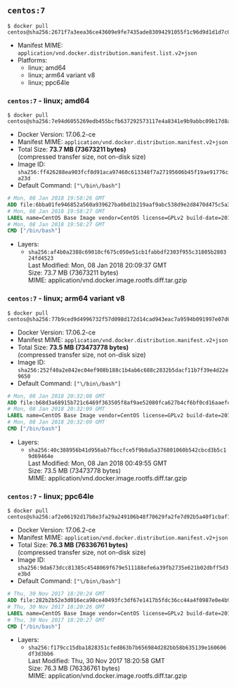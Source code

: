 ## `centos:7`

```console
$ docker pull centos@sha256:2671f7a3eea36ce43609e9fe7435ade83094291055f1c96d9d1d1d7c0b986a5d
```

-	Manifest MIME: `application/vnd.docker.distribution.manifest.list.v2+json`
-	Platforms:
	-	linux; amd64
	-	linux; arm64 variant v8
	-	linux; ppc64le

### `centos:7` - linux; amd64

```console
$ docker pull centos@sha256:7e94d6055269edb455bcfb637292573117e4a8341e9b9abbc09b17d8aafe8fbe
```

-	Docker Version: 17.06.2-ce
-	Manifest MIME: `application/vnd.docker.distribution.manifest.v2+json`
-	Total Size: **73.7 MB (73673211 bytes)**  
	(compressed transfer size, not on-disk size)
-	Image ID: `sha256:ff426288ea903fcf8d91aca97460c613348f7a27195606b45f19ae91776ca23d`
-	Default Command: `["\/bin\/bash"]`

```dockerfile
# Mon, 08 Jan 2018 19:58:26 GMT
ADD file:6bba01fe946852a560a939627ba0bd1b219aaf9abc538d9e2d8470d475c5a399 in / 
# Mon, 08 Jan 2018 19:58:27 GMT
LABEL name=CentOS Base Image vendor=CentOS license=GPLv2 build-date=20180107
# Mon, 08 Jan 2018 19:58:27 GMT
CMD ["/bin/bash"]
```

-	Layers:
	-	`sha256:af4b0a2388c69010cf675c050e51cb1fabbdf2303f955c31805b280324fd4523`  
		Last Modified: Mon, 08 Jan 2018 20:09:37 GMT  
		Size: 73.7 MB (73673211 bytes)  
		MIME: application/vnd.docker.image.rootfs.diff.tar.gzip

### `centos:7` - linux; arm64 variant v8

```console
$ docker pull centos@sha256:77b9ced9d4996732f57d098d172d14cad943eac7a9594b091997e07d6a8469b7
```

-	Docker Version: 17.06.2-ce
-	Manifest MIME: `application/vnd.docker.distribution.manifest.v2+json`
-	Total Size: **73.5 MB (73473778 bytes)**  
	(compressed transfer size, not on-disk size)
-	Image ID: `sha256:252f40a2e842ec04ef908b188c1b4ab6c688c2832b5dacf11b7f39e4d22e9650`
-	Default Command: `["\/bin\/bash"]`

```dockerfile
# Mon, 08 Jan 2018 20:32:08 GMT
ADD file:b68d3a68915b721c6469f363505f8af9ae52080fca627b4cf6bf0cd16aaefcf0 in / 
# Mon, 08 Jan 2018 20:32:09 GMT
LABEL name=CentOS Base Image vendor=CentOS license=GPLv2 build-date=20180107
# Mon, 08 Jan 2018 20:32:09 GMT
CMD ["/bin/bash"]
```

-	Layers:
	-	`sha256:40c388956b41d956ab7fbccfce5f9b8a5a376801060b542cbcd3b5c19d69464e`  
		Last Modified: Mon, 08 Jan 2018 00:49:55 GMT  
		Size: 73.5 MB (73473778 bytes)  
		MIME: application/vnd.docker.image.rootfs.diff.tar.gzip

### `centos:7` - linux; ppc64le

```console
$ docker pull centos@sha256:af2e06192d17b8e3fa29a249106b48f70629fa2fe7d92b5a40f1cbaf179c88f3
```

-	Docker Version: 17.06.2-ce
-	Manifest MIME: `application/vnd.docker.distribution.manifest.v2+json`
-	Total Size: **76.3 MB (76336761 bytes)**  
	(compressed transfer size, not on-disk size)
-	Image ID: `sha256:9da673dcc81385c4548069f679e511188efe6a39fb2735e621b02dbff5d3e3bd`
-	Default Command: `["\/bin\/bash"]`

```dockerfile
# Thu, 30 Nov 2017 18:20:24 GMT
ADD file:282b2b52e3d016eca98ce40493fc3df67e1417b5fdc36cc44a4f0987e0e4b9cd in / 
# Thu, 30 Nov 2017 18:20:26 GMT
LABEL name=CentOS Base Image vendor=CentOS license=GPLv2 build-date=20171128
# Thu, 30 Nov 2017 18:20:27 GMT
CMD ["/bin/bash"]
```

-	Layers:
	-	`sha256:f179cc15dba1828351cfed863b7b656984d282bb58b635139e160606df3d3bb6`  
		Last Modified: Thu, 30 Nov 2017 18:20:58 GMT  
		Size: 76.3 MB (76336761 bytes)  
		MIME: application/vnd.docker.image.rootfs.diff.tar.gzip
